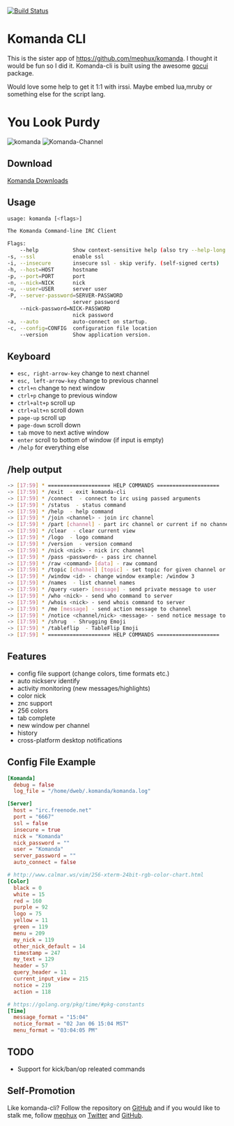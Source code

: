 [![Build Status](http://komanda.io:8080/api/badges/mephux/komanda-cli/status.svg)](http://komanda.io:8080/mephux/komanda-cli)

# Komanda CLI

This is the sister app of https://github.com/mephux/komanda.
I thought it would be fun so I did it. Komanda-cli is built using the awesome [gocui](https://github.com/jroimartin/gocui) package.

Would love some help to get it 1:1 with irssi.
Maybe embed lua,mruby or something else for the script lang.

# You Look Purdy

![komanda](http://i.imgur.com/UbBYVRq.png)
![Komanda-Channel](http://i.imgur.com/4vjrNxg.png)

## Download

  [Komanda Downloads](https://github.com/mephux/komanda-cli/releases)

## Usage

  ```bash
usage: komanda [<flags>]

The Komanda Command-line IRC Client

Flags:
      --help           Show context-sensitive help (also try --help-long and --help-man).
  -s, --ssl            enable ssl
  -i, --insecure       insecure ssl - skip verify. (self-signed certs)
  -h, --host=HOST      hostname
  -p, --port=PORT      port
  -n, --nick=NICK      nick
  -u, --user=USER      server user
  -P, --server-password=SERVER-PASSWORD  
                       server password
      --nick-password=NICK-PASSWORD  
                       nick password
  -a, --auto           auto-connect on startup.
  -c, --config=CONFIG  configuration file location
      --version        Show application version.
  ```

## Keyboard

  * `esc, right-arrow-key` change to next channel
  * `esc, left-arrow-key`  change to previous channel
  * `ctrl+n`               change to next window
  * `ctrl+p`               change to previous window
  * `ctrl+alt+p`           scroll up
  * `ctrl+alt+n`           scroll down
  * `page-up`              scroll up
  * `page-down`            scroll down
  * `tab`                  move to next active window
  * `enter`                scroll to bottom of window (if input is empty)
  * `/help`                for everything else

## /help output

```bash
-> [17:59] * ==================== HELP COMMANDS ====================
-> [17:59] * /exit  - exit komanda-cli
-> [17:59] * /connect  - connect to irc using passed arguments
-> [17:59] * /status  - status command
-> [17:59] * /help  - help command
-> [17:59] * /join <channel> - join irc channel
-> [17:59] * /part [channel] - part irc channel or current if no channel given
-> [17:59] * /clear  - clear current view
-> [17:59] * /logo  - logo command
-> [17:59] * /version  - version command
-> [17:59] * /nick <nick> - nick irc channel
-> [17:59] * /pass <password> - pass irc channel
-> [17:59] * /raw <command> [data] - raw command
-> [17:59] * /topic [channel] [topic] - set topic for given channel or current channel if empty
-> [17:59] * /window <id> - change window example: /window 3
-> [17:59] * /names  - list channel names
-> [17:59] * /query <user> [message] - send private message to user
-> [17:59] * /who <nick> - send who command to server
-> [17:59] * /whois <nick> - send whois command to server
-> [17:59] * /me [message] - send action message to channel
-> [17:59] * /notice <channel/nick> <message> - send notice message to channel or nick
-> [17:59] * /shrug  - Shrugging Emoji
-> [17:59] * /tableflip  - TableFlip Emoji
-> [17:59] * ==================== HELP COMMANDS ====================
```

## Features

  * config file support (change colors, time formats etc.)
  * auto nickserv identify
  * activity monitoring (new messages/highlights)
  * color nick
  * znc support
  * 256 colors
  * tab complete
  * new window per channel
  * history
  * cross-platform desktop notifications

## Config File Example

```toml
[Komanda]
  debug = false
  log_file = "/home/dweb/.komanda/komanda.log"

[Server]
  host = "irc.freenode.net"
  port = "6667"
  ssl = false
  insecure = true
  nick = "Komanda"
  nick_password = ""
  user = "Komanda"
  server_password = ""
  auto_connect = false

# http://www.calmar.ws/vim/256-xterm-24bit-rgb-color-chart.html
[Color]
  black = 0
  white = 15
  red = 160
  purple = 92
  logo = 75
  yellow = 11
  green = 119
  menu = 209
  my_nick = 119
  other_nick_default = 14
  timestamp = 247
  my_text = 129
  header = 57
  query_header = 11
  current_input_view = 215
  notice = 219
  action = 118

# https://golang.org/pkg/time/#pkg-constants
[Time]
  message_format = "15:04"
  notice_format = "02 Jan 06 15:04 MST"
  menu_format = "03:04:05 PM"
```

## TODO

  * Support for kick/ban/op releated commands

## Self-Promotion

Like komanda-cli? Follow the repository on
[GitHub](https://github.com/mephux/komanda-cli) and if
you would like to stalk me, follow [mephux](http://dweb.io/) on
[Twitter](http://twitter.com/mephux) and
[GitHub](https://github.com/mephux).
